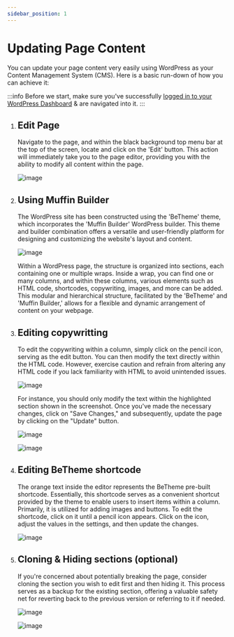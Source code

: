 ```yaml
---
sidebar_position: 1
---
```


# Updating Page Content

You can update your page content very easily using WordPress as your Content Management System (CMS). Here is a basic run-down of how you can achieve it:

:::info
Before we start, make sure you've successfully [logged in to your WordPress Dashboard](wordpress/introduction/auth/index.md) & are navigated into it.
:::

1. ## Edit Page

	Navigate to the page, and within the black background top menu bar at the top of the screen, locate and click on the 'Edit' button. This action will immediately take you to the page editor, providing you with the ability to modify all content within the page.

	![image](https://github.com/BikeBearLabs/docs/assets/167945971/9c53db45-60e0-4a28-a50c-4972e893335b)

1. ## Using Muffin Builder

	The WordPress site has been constructed using the 'BeTheme' theme, which incorporates the 'Muffin Builder' WordPress builder. This theme and builder combination offers a versatile and user-friendly platform for designing and customizing the website's layout and content.

	![image](https://github.com/BikeBearLabs/docs/assets/167945971/ced743fe-7234-448a-82ef-a2e734a1bad7)

	Within a WordPress page, the structure is organized into sections, each containing one or multiple wraps. Inside a wrap, you can find one or many columns, and within these columns, various elements such as HTML code, shortcodes, copywriting, images, and more can be added. This modular and hierarchical structure, facilitated by the 'BeTheme' and 'Muffin Builder,' allows for a flexible and dynamic arrangement of content on your webpage.

1. ## Editing copywritting

	To edit the copywriting within a column, simply click on the pencil icon, serving as the edit button. You can then modify the text directly within the HTML code. However, exercise caution and refrain from altering any HTML code if you lack familiarity with HTML to avoid unintended issues.

	![image](https://github.com/BikeBearLabs/docs/assets/167945971/d7927a78-7e0f-48c9-b065-d17f5dcde92c)

	For instance, you should only modify the text within the highlighted section shown in the screenshot. Once you've made the necessary changes, click on "Save Changes," and subsequently, update the page by clicking on the "Update" button.

	![image](https://github.com/BikeBearLabs/docs/assets/167945971/1d679e51-9678-4cab-9576-ecd11328a20b)

	![image](https://github.com/BikeBearLabs/docs/assets/167945971/97f83bdc-ae42-4df4-9207-b24d42454daf)


1. ## Editing BeTheme shortcode

	The orange text inside the editor represents the BeTheme pre-built shortcode. Essentially, this shortcode serves as a convenient shortcut provided by the theme to enable users to insert items within a column. Primarily, it is utilized for adding images and buttons. To edit the shortcode, click on it until a pencil icon appears. Click on the icon, adjust the values in the settings, and then update the changes.

	![image](https://github.com/BikeBearLabs/docs/assets/167945971/ba32fc4d-abc7-4d6e-8308-a7a49f900257)

1. ## Cloning & Hiding sections (optional)

	If you're concerned about potentially breaking the page, consider cloning the section you wish to edit first and then hiding it. This process serves as a backup for the existing section, offering a valuable safety net for reverting back to the previous version or referring to it if needed.

	![image](https://github.com/BikeBearLabs/docs/assets/167945971/15ee31de-9f80-4167-83b5-f7f6b03a9923)

	![image](https://github.com/BikeBearLabs/docs/assets/167945971/888d084c-bbf1-40dc-8bfb-b1686af4a6c6)

